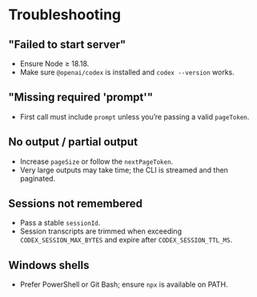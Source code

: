 # Troubleshooting

## "Failed to start server"
- Ensure Node ≥ 18.18.
- Make sure `@openai/codex` is installed and `codex --version` works.

## "Missing required 'prompt'"
- First call must include `prompt` unless you’re passing a valid `pageToken`.

## No output / partial output
- Increase `pageSize` or follow the `nextPageToken`.
- Very large outputs may take time; the CLI is streamed and then paginated.

## Sessions not remembered
- Pass a stable `sessionId`.
- Session transcripts are trimmed when exceeding `CODEX_SESSION_MAX_BYTES` and expire after `CODEX_SESSION_TTL_MS`.

## Windows shells
- Prefer PowerShell or Git Bash; ensure `npx` is available on PATH.
